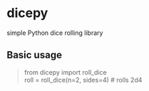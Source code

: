 # dicepy
simple Python dice rolling library
  
## Basic usage  
> from dicepy import roll_dice  
> roll = roll_dice(n=2, sides=4) # rolls 2d4  
